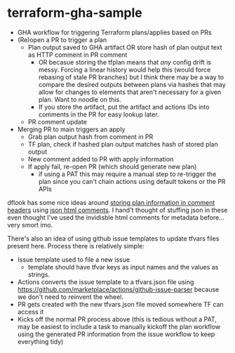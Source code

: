# terraform-gha-sample

- GHA workflow for triggering Terraform plans/applies based on PRs
- (Re)open a PR to trigger a plan
  - Plan output saved to GHA artifact OR store hash of plan output text as HTTP comment in PR comment
    - OR becasue storing the tfplan means that _any_ config drift is messy. Forcing a linear history would help this (would force rebasing of stale PR branches) but I think there may be a way to compare the desired outputs between plans via hashes that may allow for changes to elements that aren't necessary for a given plan. Want to noodle on this.
    - If you store the artifact, put the artifact and actions IDs into comments in the PR for easy lookup later.
  - PR comment update
- Merging PR to main triggers an apply
  - Grab plan output hash from comment in PR
  - TF plan, check if hashed plan output matches hash of stored plan output
  - New comment added to PR with apply information
  - If apply fail, re-open PR (which should generate new plan)
    - if using a PAT this may require a manual step to re-trigger the plan since you can't chain actions using default tokens or the PR APIs

dflook has some nice ideas around [storing plan information in comment headers](https://github.com/dflook/terraform-github-actions/blob/main/image/src/github_pr_comment/comment.py#L22-L44) using [json html comments](https://github.com/dflook/terraform-github-actions/blob/main/image/src/github_pr_comment/comment.py#L156). I hand't thought of stuffing json in these even thought I've used the invidisble html comments for metadata before... very smort imo.

There's also an idea of using github issue templates to update tfvars files present here. Process there is relatively simple:
  - Issue template used to file a new issue
    - template should have tfvar keys as input names and the values as strings.
  - Actions converts the issue template to a tfvars.json file using https://github.com/marketplace/actions/github-issue-parser because we don't need to reinvent the wheel.
  - PR gets created with the new tfvars.json file moved somewhere TF can access it
  - Kicks off the normal PR process above (this is tedious without a PAT, may be easiest to include a task to manually kickoff the plan workflow using the generated PR information from the issue workflow to keep everything tidy)